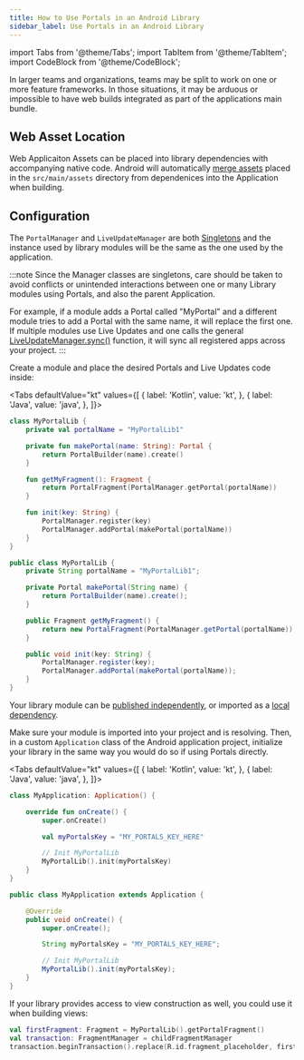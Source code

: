 ```yaml
---
title: How to Use Portals in an Android Library
sidebar_label: Use Portals in an Android Library
---
```


import Tabs from '@theme/Tabs';
import TabItem from '@theme/TabItem';
import CodeBlock from '@theme/CodeBlock';

In larger teams and organizations, teams may be split to work on one or more feature frameworks. In those situations, it may be arduous or impossible to have web builds integrated as part of the applications main bundle.

## Web Asset Location

Web Applicaiton Assets can be placed into library dependencies with accompanying native code. Android will automatically [merge assets](https://developer.android.com/studio/write/add-resources.html#resource_merging) placed in the `src/main/assets` directory from dependenices into the Application when building.

## Configuration

The `PortalManager` and `LiveUpdateManager` are both [Singletons](https://en.wikipedia.org/wiki/Singleton_pattern) and the instance used by library modules will be the same as the one used by the application. 

:::note
Since the Manager classes are singletons, care should be taken to avoid conflicts or unintended interactions between one or many Library modules using Portals, and also the parent Application. 

For example, if a module adds a Portal called "MyPortal" and a different module tries to add a Portal with the same name, it will replace the first one. If multiple modules use Live Updates and one calls the general [LiveUpdateManager.sync()](https://ionic.io/docs/live-updates-sdk-android/live-updates/io.ionic.liveupdates/-live-update-manager/sync.html) function, it will sync all registered apps across your project.
:::

Create a module and place the desired Portals and Live Updates code inside:

<Tabs
defaultValue="kt"
values={[
{ label: 'Kotlin', value: 'kt', },
{ label: 'Java', value: 'java', },
]}>
<TabItem value="kt">

```kotlin title=MyPortalLib.kt
class MyPortalLib {
    private val portalName = "MyPortalLib1"

    private fun makePortal(name: String): Portal {
        return PortalBuilder(name).create()
    }

    fun getMyFragment(): Fragment {
        return PortalFragment(PortalManager.getPortal(portalName))
    }

    fun init(key: String) {
        PortalManager.register(key)
        PortalManager.addPortal(makePortal(portalName))
    }
}
```

</TabItem>
<TabItem value="java">

```java title=MyPortalLib.java
public class MyPortalLib {
    private String portalName = "MyPortalLib1";

    private Portal makePortal(String name) {
        return PortalBuilder(name).create();
    }

    public Fragment getMyFragment() {
        return new PortalFragment(PortalManager.getPortal(portalName));
    }

    public void init(key: String) {
        PortalManager.register(key);
        PortalManager.addPortal(makePortal(portalName));
    }
}
```

</TabItem>
</Tabs>

Your library module can be [published independently](https://developer.android.com/studio/publish-library), or imported as a [local dependency](https://developer.android.com/studio/projects/android-library). 

Make sure your module is imported into your project and is resolving. Then, in a custom `Application` class of the Android application project, initialize your library in the same way you would do so if using Portals directly.

<Tabs
defaultValue="kt"
values={[
{ label: 'Kotlin', value: 'kt', },
{ label: 'Java', value: 'java', },
]}>
<TabItem value="kt">

```kotlin title=MyApplication.kt
class MyApplication: Application() {

    override fun onCreate() {
        super.onCreate()

        val myPortalsKey = "MY_PORTALS_KEY_HERE"

        // Init MyPortalLib
        MyPortalLib().init(myPortalsKey)
    }
}
```

</TabItem>
<TabItem value="java">

```java title=MyApplication.java
public class MyApplication extends Application {

    @Override
    public void onCreate() {
        super.onCreate();

        String myPortalsKey = "MY_PORTALS_KEY_HERE";

        // Init MyPortalLib
        MyPortalLib().init(myPortalsKey);
    }
}
```

</TabItem>
</Tabs>

If your library provides access to view construction as well, you could use it when building views:

```kotlin
val firstFragment: Fragment = MyPortalLib().getPortalFragment()
val transaction: FragmentManager = childFragmentManager
transaction.beginTransaction().replace(R.id.fragment_placeholder, firstFragment).commit()
```